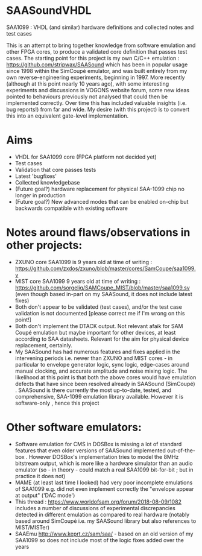 # SAASoundVHDL
SAA1099 : VHDL (and similar) hardware definitions and collected notes and test cases

This is an attempt to bring together knowledge from software emulation and other FPGA cores, to produce a validated core definition that passes test cases.
The starting point for this project is my own C/C++ emulation : https://github.com/stripwax/SAASound  which has been in popular usage since 1998 within the SimCoupé emulator, and was built entirely from my own reverse-engineering experiments, beginning in 1997.
More recently (although at this point nearly 10 years ago), with some interesting experiments and discussions in VOGONS website forum, some new ideas pointed to behaviours
previously not analysed that could then be implemented correctly.  Over time this has included valuable insights (i.e. bug reports!) from far and wide.
My desire (with this project) is to convert this into an equivalent gate-level implementation.

# Aims
* VHDL for SAA1099 core (FPGA platform not decided yet)
* Test cases
* Validation that core passes tests
* Latest 'bugfixes'
* Collected knowledgebase
* (Future goal?) hardware replacement for physical SAA-1099 chip no longer in production
* (Future goal?) New advanced modes that can be enabled on-chip but backwards compatible with existing software


# Notes around flaws/observations in other projects:

* ZXUNO core SAA1099 is 9 years old at time of writing : https://github.com/zxdos/zxuno/blob/master/cores/SamCoupe/saa1099.v
* MIST core SAA1099 9 years old at time of writing : https://github.com/sorgelig/SAMCoupe_MIST/blob/master/saa1099.sv  (even though based in-part on my SAASound, it does not include latest fixes)
* Both don't appear to be validated (test cases), and/or the test case validation is not documented  [please correct me if I'm wrong on this point!]
* Both don't implement the DTACK output. Not relevant afaik for SAM Coupé emulation but maybe important for other devices, at least according to SAA datasheets.  Relevant for the aim for physical device replacement, certainly.
* My SAASound has had numerous features and fixes applied in the intervening periods i.e. newer than ZXUNO and MIST cores - in particular to envelope generator logic, sync logic, edge-cases around manual clocking, and accurate amplitude and noise mixing logic. The likelihood at this point is that both the above cores would have emulation defects that have since been resolved already in SAASound (SimCoupé) .  SAASound is there currently the most up-to-date, tested, and comprehensive, SAA-1099 emulation library available.  However it is software-only , hence this project

# Other software emulators:
* Software emulation for CMS in DOSBox is missing a lot of standard features that even older versions of SAASound implemented out-of-the-box . However DOSBox's implementation tries to model the 8MHz bitstream output, which is more like a hardware simulator than an audio emulator (so - in theory - could match a real SAA1099 bit-for-bit ; but in practice it does not)
* MAME (at least last time I looked) had very poor incomplete emulations of SAA1099 e.g. did not even implement correctly the "envelope appear at output" ('DAC mode')
* This thread : https://www.worldofsam.org/forum/2018-08-09/1082 includes a number of discussions of experimental discrepancies detected in different emulation as compared to real hardware (notably based around SimCoupé i.e. my SAASound library but also references to MIST/MISTer)
* SAAEmu http://www.keprt.cz/sam/saa/ - based on an old version of my SAA1099 so does not include most of the logic fixes added over the years
  
